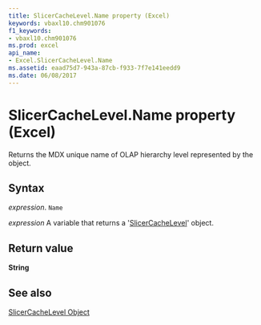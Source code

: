 ```yaml
---
title: SlicerCacheLevel.Name property (Excel)
keywords: vbaxl10.chm901076
f1_keywords:
- vbaxl10.chm901076
ms.prod: excel
api_name:
- Excel.SlicerCacheLevel.Name
ms.assetid: eaad75d7-943a-87cb-f933-7f7e141eedd9
ms.date: 06/08/2017
---
```



# SlicerCacheLevel.Name property (Excel)

Returns the MDX unique name of OLAP hierarchy level represented by the object.


## Syntax

_expression_. `Name`

_expression_ A variable that returns a '[SlicerCacheLevel](Excel.SlicerCacheLevel.md)' object.


## Return value

 **String**


## See also


[SlicerCacheLevel Object](Excel.SlicerCacheLevel.md)

